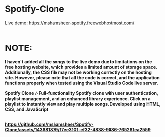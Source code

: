 # Spotify-Clone
Live demo: https://mshamsheer-spotify.freewebhostmost.com/ <br><br>
# NOTE:<br>
<strong>I haven't added all the songs to the live demo due to limitations on the free hosting website, which provides a limited amount of storage space. Additionally, the CSS file may not be working correctly on the hosting site. However, please note that all the code is correct, and the application functions properly when tested using the Visual Studio Code live server.<strong><br><br>
Spotify Clone 🎶 Full-functionality Spotify clone with user authentication, playlist management, and an enhanced library experience. Click on a playlist to instantly view and play multiple songs. Developed using HTML, CSS, and JavaScript<br><br>


https://github.com/mshamsheer/Spotify-Clone/assets/143681879/f7ee3101-ef32-4838-9086-765281ea2559


